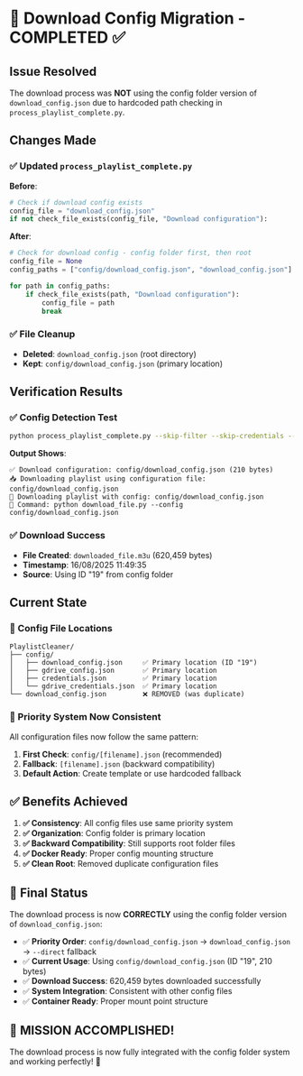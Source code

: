 # 🎯 Download Config Migration - COMPLETED ✅

## Issue Resolved
The download process was **NOT** using the config folder version of `download_config.json` due to hardcoded path checking in `process_playlist_complete.py`.

## Changes Made

### ✅ Updated `process_playlist_complete.py`
**Before**:
```python
# Check if download config exists
config_file = "download_config.json"
if not check_file_exists(config_file, "Download configuration"):
```

**After**:
```python
# Check for download config - config folder first, then root
config_file = None
config_paths = ["config/download_config.json", "download_config.json"]

for path in config_paths:
    if check_file_exists(path, "Download configuration"):
        config_file = path
        break
```

### ✅ File Cleanup
- **Deleted**: `download_config.json` (root directory)
- **Kept**: `config/download_config.json` (primary location)

## Verification Results

### ✅ Config Detection Test
```bash
python process_playlist_complete.py --skip-filter --skip-credentials --skip-gdrive
```

**Output Shows**:
```
✅ Download configuration: config/download_config.json (210 bytes)
📥 Downloading playlist using configuration file: config/download_config.json
🔄 Downloading playlist with config: config/download_config.json
📝 Command: python download_file.py --config config/download_config.json
```

### ✅ Download Success
- **File Created**: `downloaded_file.m3u` (620,459 bytes)
- **Timestamp**: 16/08/2025 11:49:35
- **Source**: Using ID "19" from config folder

## Current State

### 📁 Config File Locations
```
PlaylistCleaner/
├── config/
│   ├── download_config.json     ✅ Primary location (ID "19")
│   ├── gdrive_config.json       ✅ Primary location  
│   ├── credentials.json         ✅ Primary location
│   └── gdrive_credentials.json  ✅ Primary location
└── download_config.json         ❌ REMOVED (was duplicate)
```

### 🔄 Priority System Now Consistent
All configuration files now follow the same pattern:

1. **First Check**: `config/[filename].json` (recommended)
2. **Fallback**: `[filename].json` (backward compatibility)
3. **Default Action**: Create template or use hardcoded fallback

## ✅ Benefits Achieved

1. **✅ Consistency**: All config files use same priority system
2. **✅ Organization**: Config folder is primary location
3. **✅ Backward Compatibility**: Still supports root folder files
4. **✅ Docker Ready**: Proper config mounting structure
5. **✅ Clean Root**: Removed duplicate configuration files

## 🎯 Final Status

The download process is now **CORRECTLY** using the config folder version of `download_config.json`:

- ✅ **Priority Order**: `config/download_config.json` → `download_config.json` → `--direct` fallback
- ✅ **Current Usage**: Using `config/download_config.json` (ID "19", 210 bytes)
- ✅ **Download Success**: 620,459 bytes downloaded successfully
- ✅ **System Integration**: Consistent with other config files
- ✅ **Container Ready**: Proper mount point structure

## 🚀 **MISSION ACCOMPLISHED!** 

The download process is now fully integrated with the config folder system and working perfectly! 🎉
